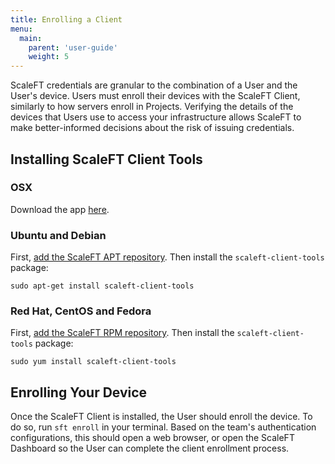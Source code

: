 ```yaml
---
title: Enrolling a Client
menu:
  main:
    parent: 'user-guide'
    weight: 5
---
```


ScaleFT credentials are granular to the combination of a User and the User's device.
Users must enroll their devices with the ScaleFT Client, similarly to how servers
enroll in Projects. Verifying the details of the devices that Users use to access
your infrastructure allows ScaleFT to make better-informed decisions about the risk
of issuing credentials.

## Installing ScaleFT Client Tools

### OSX

Download the app [here](https://dist.scaleft.com/client-tools/mac/latest/ScaleFT.pkg).

### Ubuntu and Debian

First, [add the ScaleFT APT repository](/docs/linux-package-manager#ubuntu-and-debian). Then
install the `scaleft-client-tools` package:

```
sudo apt-get install scaleft-client-tools
```

### Red Hat, CentOS and Fedora

First, [add the ScaleFT RPM repository](/docs/linux-package-manager#red-hat-centos-and-fedora). Then
install the `scaleft-client-tools` package:

```
sudo yum install scaleft-client-tools
```

## Enrolling Your Device

Once the ScaleFT Client is installed, the User should enroll the device. To
do so, run `sft enroll` in your terminal. Based on the team's authentication
configurations, this should open a web browser, or open the ScaleFT Dashboard
so the User can complete the client enrollment process.
